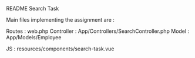  README Search Task 

 Main files implementing the assignment are : 

 Routes : web.php 
 Controller : App/Controllers/SearchController.php 
 Model : App/Models/Employee

 JS : 
 resources/components/search-task.vue
